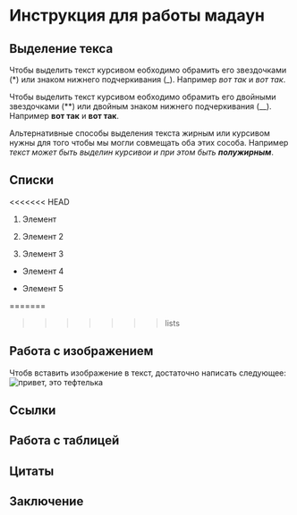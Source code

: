 # Инcтрукция для работы мадаун

## Выделение текса

Чтобы выделить текст курсивом еобходимо обрамить его  звездочками (*) или знаком нижнего подчеркивания (_). Например *вот так* и _вот так_.

Чтобы выделить текст курсивом еобходимо обрамить его  двойными звездочками (**) или двойным знаком нижнего подчеркивания (__). Например **вот так** и __вот так__.

Альтернативные способы выделения текста жирным или курсивом нужны для того чтобы мы могли совмещать оба этих сособа. Например _текст может быть выделин курсивои и при этом быть **полужирным**_.

## Списки

<<<<<<< HEAD
1. Элемент

2. Элемент 2

3. Элемент 3

* Элемент 4

* Элемент 5


=======
>>>>>>> lists
## Работа с изображением

Чтобв вставить изображение в текст, достаточно написать следующее:
![привет, это тефтелька](111.jpg)

## Ссылки

## Работа с таблицей

## Цитаты

## Заключение